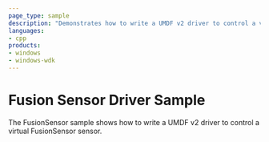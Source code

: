 ```yaml
---
page_type: sample
description: "Demonstrates how to write a UMDF v2 driver to control a virtual FusionSensor sensor."
languages:
- cpp
products:
- windows
- windows-wdk
---
```


# Fusion Sensor Driver Sample

The FusionSensor sample shows how to write a UMDF v2 driver to control a virtual FusionSensor sensor.
